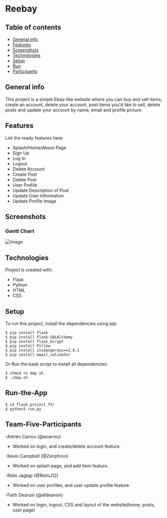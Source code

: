 # Reebay
## Table of contents
* [General info](#general-info)
* [Features](#features)
* [Screenshots](#screenshots)
* [Technologies](#technologies)
* [Setup](#setup)
* [Run](#run-the-app)
* [Participants](#team-five-participants)

## General info
This project is a simple Ebay-like website where you can buy and sell items, create an account, delete your account, post items you'd like to sell, delete posts and update your account by name, email and profile picture.

## Features
List the ready features here:
- Splash/Home/About Page
- Sign Up
- Log In
- Logout
- Delete Account
- Create Post
- Delete Post
- User Profile
- Update Description of Post
- Update User Information
- Update Profile Image

## Screenshots
### Gantt Chart
![image](https://user-images.githubusercontent.com/50222631/167236694-7def0c1d-29e5-4e09-85fb-2c226732aef9.png)
	
## Technologies
Project is created with:
* Flask
* Python
* HTML
* CSS
	
## Setup
To run this project, install the dependencies using pip:
```
$ pip install Flask
$ pip install Flask-SQLAlchemy
$ pip install flask_bcrypt
$ pip install Pillow
$ pip install itsdangerous==2.0.1
$ pip install email_validator
```
Or Run the bash script to install all dependencies:
```
$ chmod +x dep.sh
$ ./dep.sh
```
## Run-the-App
```
$ cd flask_project_T5/
$ python3 run.py
```

## Team-Five-Participants
-Adrien Carrou (@acarrou)
* Worked on login, and create/delete account feature.


-Kevin Campbell (@Zariphron)
* Worked on splash page, and add Item feature. <br/>


-Rishi Jagtap (@RishiJ12)
* Worked on user profiles, and user update profile feature. <br/>


-Faith Deanon (@afdeanon)
* Worked on login, logout, CSS and layout of the website(home, posts, user page)
